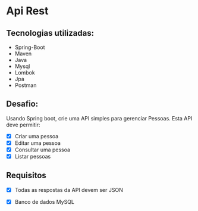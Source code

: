 # Api Rest 

## Tecnologias utilizadas:
- Spring-Boot
- Maven
- Java
- Mysql
- Lombok
- Jpa
- Postman

## Desafio: 
Usando Spring boot, crie uma API simples para gerenciar Pessoas. Esta API deve permitir:
- [x] Criar uma pessoa
- [x] Editar uma pessoa
- [x] Consultar uma pessoa
- [x] Listar pessoas

## Requisitos  
- [x] Todas as respostas da API devem ser JSON  
- [x] Banco de dados MySQL

